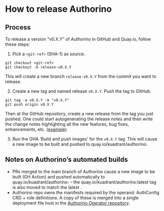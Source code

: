 # How to release Authorino

## Process

To release a version “v0.X.Y” of Authorino in GitHub and Quay.io, follow these steps:

1. Pick a `<git-ref>` (SHA-1) as source.

```shell
git checkout <git-ref>
git checkout -b release-v0.X.Y
```
This will create a new branch `release-v0.X.Y` from the commit you want to release.

2. Create a new tag and named release `v0.X.Y`. Push the tag to GitHub.

```shell
git tag -a v0.X.Y -m "v0.X.Y"
git push origin v0.X.Y
```

Then at the GitHub repository, create a new release from the tag you just pushed. One could start autogenerating the
release notes and then write the change notes highlighting all the new features, bug fixes, enhancements, etc.
([example](https://github.com/Kuadrant/authorino/releases/tag/v0.9.0)).

3. Run the GHA ‘Build and push images’ for the `v0.X.Y` tag. This will cause a new image to be built and pushed to quay.io/kuadrant/authorino.

## Notes on Authorino’s automated builds

* PRs merged to the main branch of Authorino cause a new image to be built (GH Action) and pushed automatically to
quay.io/kuadrant/authorino:<git-ref> – the quay.io/kuadrant/authorino:latest tag is also moved to match the latest <git-ref>.
* Authorino repo owns the manifests required by the operand: AuthConfig CRD + role definitions. A copy of these is merged
into a single deployment file host in the [Authorino Operator repository](https://github.com/Kuadrant/authorino-operator).
